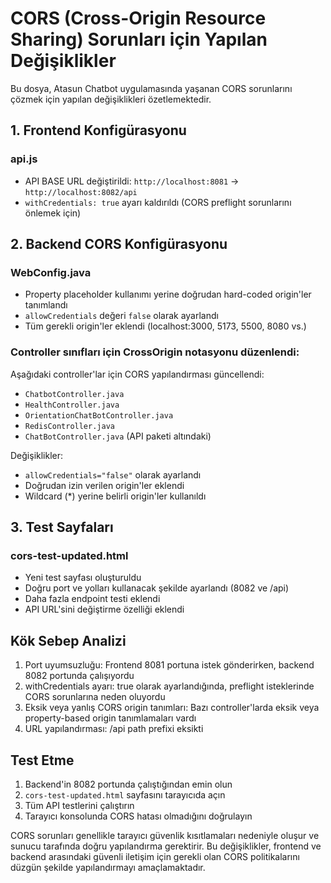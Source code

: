 # CORS (Cross-Origin Resource Sharing) Sorunları için Yapılan Değişiklikler

Bu dosya, Atasun Chatbot uygulamasında yaşanan CORS sorunlarını çözmek için yapılan değişiklikleri özetlemektedir.

## 1. Frontend Konfigürasyonu

### api.js

- API BASE URL değiştirildi: `http://localhost:8081` → `http://localhost:8082/api`
- `withCredentials: true` ayarı kaldırıldı (CORS preflight sorunlarını önlemek için)

## 2. Backend CORS Konfigürasyonu

### WebConfig.java

- Property placeholder kullanımı yerine doğrudan hard-coded origin'ler tanımlandı
- `allowCredentials` değeri `false` olarak ayarlandı
- Tüm gerekli origin'ler eklendi (localhost:3000, 5173, 5500, 8080 vs.)

### Controller sınıfları için CrossOrigin notasyonu düzenlendi:

Aşağıdaki controller'lar için CORS yapılandırması güncellendi:

- `ChatbotController.java`
- `HealthController.java`
- `OrientationChatBotController.java`
- `RedisController.java`
- `ChatBotController.java` (API paketi altındaki)

Değişiklikler:
- `allowCredentials="false"` olarak ayarlandı
- Doğrudan izin verilen origin'ler eklendi
- Wildcard (*) yerine belirli origin'ler kullanıldı

## 3. Test Sayfaları

### cors-test-updated.html

- Yeni test sayfası oluşturuldu
- Doğru port ve yolları kullanacak şekilde ayarlandı (8082 ve /api)
- Daha fazla endpoint testi eklendi
- API URL'sini değiştirme özelliği eklendi

## Kök Sebep Analizi

1. Port uyumsuzluğu: Frontend 8081 portuna istek gönderirken, backend 8082 portunda çalışıyordu
2. withCredentials ayarı: true olarak ayarlandığında, preflight isteklerinde CORS sorunlarına neden oluyordu
3. Eksik veya yanlış CORS origin tanımları: Bazı controller'larda eksik veya property-based origin tanımlamaları vardı
4. URL yapılandırması: /api path prefixi eksikti

## Test Etme

1. Backend'in 8082 portunda çalıştığından emin olun
2. `cors-test-updated.html` sayfasını tarayıcıda açın
3. Tüm API testlerini çalıştırın
4. Tarayıcı konsolunda CORS hatası olmadığını doğrulayın

CORS sorunları genellikle tarayıcı güvenlik kısıtlamaları nedeniyle oluşur ve sunucu tarafında doğru yapılandırma gerektirir. Bu değişiklikler, frontend ve backend arasındaki güvenli iletişim için gerekli olan CORS politikalarını düzgün şekilde yapılandırmayı amaçlamaktadır. 
